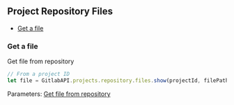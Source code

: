 ## Project Repository Files

* [Get a file](#get-a-file) 

### Get a file

Get file from repository

```javascript
// From a project ID
let file = GitlabAPI.projects.repository.files.show(projectId, filePath, branch );
```
Parameters: [Get file from repository](https://github.com/gitlabhq/gitlabhq/blob/master/doc/api/repository_files.md#get-file-from-repository)

